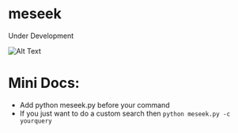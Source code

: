 # meseek
Under Development

![Alt Text](https://media.giphy.com/media/l1J9NT9GqYGY1luxy/giphy.gif)

# Mini Docs:
* Add python meseek.py before your command
* If you just want to do a custom search then ```python meseek.py -c yourquery```
